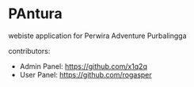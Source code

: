 # PAntura
webiste application for Perwira Adventure Purbalingga

contributors:
- Admin Panel: https://github.com/x1q2q
- User Panel: https://github.com/rogasper 
